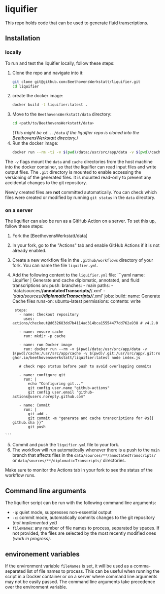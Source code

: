 # liquifier
This repo holds code that can be used to generate fluid transcriptions.

## Installation
### locally

To run and test the liquifier locally, follow these steps:

  1. Clone the repo and navigate into it:  
     ```bash
     git clone git@github.com:BeethovensWerkstatt/liquifier.git
     cd liquifier
     ```
  2. create the docker image:  
     ```bash
     docker build -t liquifier:latest .
     ```
  3. Move to the `BeethovensWerkstatt/data` directory:  
     ```bash
     cd <path/to/BeethovensWerkstatt/data>
     ```
     *(This might be* `cd ../data` *if the liquifier repo is cloned
      into the BeethovensWerkstatt directory.)*
  4. Run the docker image:  
     ```bash
     docker run --rm -ti -v $(pwd)/data:/usr/src/app/data -v $(pwd)/cache:/usr/src/app/cache -v $(pwd)/.git:/usr/src/app/.git:ro -w /usr/src/app jpvoigt/liquifier node index.js
     ```

The `-v` flags mount the `data` and `cache` directories from the host machine into the
docker container, so that the liquifier can read input files and write output files.
The `.git` directory is mounted to enable accessing the versioning of the generated files.
It is mounted read-only to prevent any accidental changes to the git repository.

Newly created files are **not** committed automatically. You can check which files were
created or modified by running `git status` in the `data` directory.

### on a server

The liquifier can also be run as a GitHub Action on a server. To set this up, follow these steps:

  1. Fork the [BeethovensWerkstatt/data]
  2. In your fork, go to the "Actions" tab and enable GitHub Actions if it is not already enabled.
  3. Create a new workflow file in the `.github/workflows` directory of your fork. You can name the file `liquifier.yml`.
  4. Add the following content to the `liquifier.yml` file:
    ```yaml
      name: Liquifier | Generate and cache diplomatic, annotated, and fluid transcriptions
      on:
        push:
          branches:
            - main
          paths:
            - 'data/sources/**/annotatedTranscripts/**/*.xml'
            - 'data/sources/**/diplomaticTranscripts/**/*.xml'
      jobs:
        build:
          name: Generate Cache files
          runs-on: ubuntu-latest
          permissions:
            contents: write

          steps:
            - name: Checkout repository
              uses: actions/checkout@d632683dd7b4114ad314bca15554477dd762a938 # v4.2.0

            - name: ensure cache
              run: mkdir -p cache

            - name: run Docker image
              run: docker run --rm -v $(pwd)/data:/usr/src/app/data -v $(pwd)/cache:/usr/src/app/cache -v $(pwd)/.git:/usr/src/app/.git:ro ghcr.io/beethovenswerkstatt/liquifier:latest node index.js

            # check repo status before push to avoid overlapping commits

            - name: configure git
              run: |
                echo "Configuring git..."
                git config user.name "github-actions"
                git config user.email "github-actions@users.noreply.github.com"
            
            - name: Commit
              run: |
                git add .
                git commit -m "generate and cache transcriptions for @${{ github.sha }}"
                git push
    ```
  5. Commit and push the `liquifier.yml` file to your fork.
  6. The workflow will run automatically whenever there is a push to the `main` branch that
  affects files in the `data/sources/**/annotatedTranscripts/` or `data/sources/**/diplomaticTranscripts/` directories.

Make sure to monitor the Actions tab in your fork to see the status of the workflow runs.

## Command line arguments

The liquifier script can be run with the following command line arguments:
- `-q`: quiet mode, suppresses non-essential output
- `-c`: commit mode, automatically commits changes to the git repository *(not implemented yet)*
- `fileNames`: any number of file names to process, separated by spaces. If not provided, the files are selected by the most recently modified ones *(work in progress)*.

## environement variables

If the environment variable `fileNames` is set, it will be used as a comma-separated list of
file names to process. This can be useful when running the script in a Docker container or
on a server where command line arguments may not be easily passed.
The command line arguments take precedence over the environment variable.
